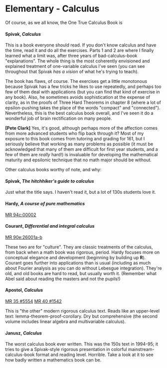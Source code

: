 # Elementary - Calculus

Of course, as we all know, the One True Calculus Book is

#### Spivak, *Calculus*

This is a book everyone should read.  If you don't know calculus and have the time, read it and
do all the exercises.  Parts 1 and 2 are where I finally learned what a limit was, after three
years of bad-calculus-book "explanations".  The whole thing is the most coherently envisioned
and explained treatment of one-variable calculus I've seen (you can see throughout that Spivak
*has a vision* of what he's trying to teach).

The book has flaws, of course.  The exercises get a little monotonous because Spivak has a few
tricks he likes to use repeatedly, and perhaps too few of them deal with applications (but you
can find that kind of exercise in any book).  Also, he sometimes avoids sophistication at the
expense of clarity, as in the proofs of Three Hard Theorems in chapter 8 (where a lot of
epsilon-pushing takes the place of the words "compact" and "connected").  Nevertheless, this is
the best calculus book overall, and I've seen it do a wonderful job of brain rectification on
many people.

**[Pete Clark]** Yes, it's good, although perhaps more of the affection comes from more
advanced students who flip back through it?  Most of my exposure to this book comes from
tutoring and grading for 161, but I seriously believe that working as many problems as possible
(it must be acknowledged that many of them are difficult for first year students, and a few of
them are *really* hard!) is invaluable for developing the mathematical maturity and epsilonic
technique that no math major should be without.

Other calculus books worthy of note, and why:

#### Spivak, *The hitchhiker's guide to calculus*

Just what the title says.  I haven't read it, but a lot of 130s students love it.

#### Hardy, *A course of pure mathematics*

[MR 94c:00002](http://www.ams.org/mathscinet-getitem?mr=94c%3A00002)

#### Courant, *Differential and integral calculus*

[MR 90e:26001a-b](http://www.ams.org/mathscinet-getitem?mr=90e%3A26001a)

These two are for "culture".  They are classic treatments of the calculus, from back when a
math book was rigorous, period.  Hardy focuses more on conceptual elegance and development
(beginning by building up **R**).  Courant goes further into applications than is usual
(including as much about Fourier analysis as you can do without Lebesgue integration).  They're
old, and old books are hard to read, but usually worth it.  (Remember what Abel said about
reading the masters and not the pupils!)

#### Apostol, *Calculus*

[MR 35 #5554](http://www.ams.org/mathscinet-getitem?mr=35+%235554)
[MR 40 #1542](http://www.ams.org/mathscinet-getitem?mr=40+%231542)

This is "the other" modern rigorous calculus text.  Reads like an upper-level text:
lemma-theorem-proof-corollary.  Dry but comprehensive (the second volume includes linear
algebra and multivariable calculus).

#### Janusz, *Calculus*

The worst calculus book ever written.  This was the 150s text in 1994-95; it tries to give a
Spivak-style rigorous presentation in colorful mainstream-calculus-book format and reading
level.  Horrible.  Take a look at it to see how badly written a mathematics book can be.
